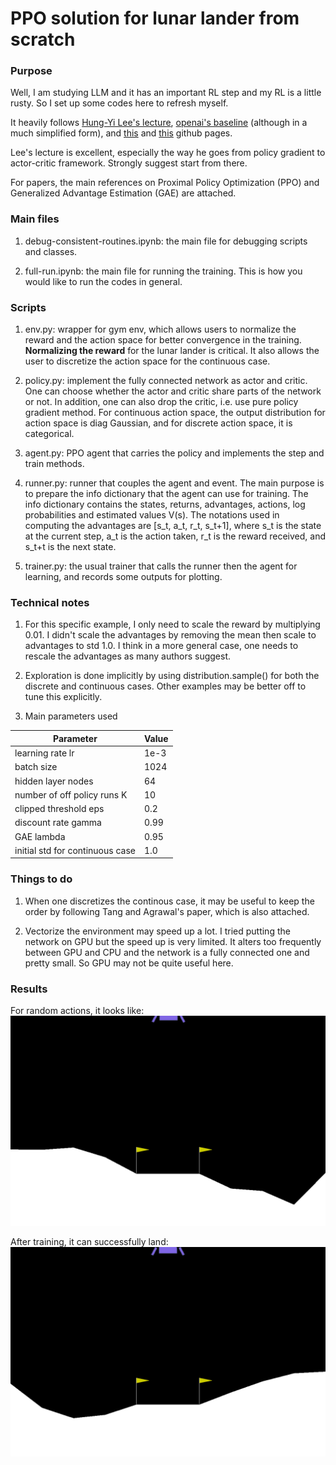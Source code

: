 # PPO solution for lunar lander from scratch

### Purpose
Well, I am studying LLM and it has an important RL step and my RL is a little rusty. So I set up some codes here to refresh myself. 

It heavily follows [Hung-Yi Lee's lecture](https://speech.ee.ntu.edu.tw/~hylee/ml/2023-spring.php), [openai's baseline](https://github.com/openai/baselines/tree/master/baselines) (although in a much simplified form), and [this](https://github.com/nikhilbarhate99/PPO-PyTorch/blob/master/train.py) and [this](https://github.com/PacktPublishing/Deep-Reinforcement-Learning-Hands-On) github pages.

Lee's lecture is excellent, especially the way he goes from policy gradient to actor-critic framework. Strongly suggest start from there.

For papers, the main references on Proximal Policy Optimization (PPO) and Generalized Advantage Estimation (GAE) are attached.

### Main files
1. debug-consistent-routines.ipynb: the main file for debugging scripts and classes.

2. full-run.ipynb: the main file for running the training. This is how you would like to run the codes in general.

### Scripts
1. env.py: wrapper for gym env, which allows users to normalize the reward and the action space for better convergence in the training. **Normalizing the reward** for the lunar lander is critical. It also allows the user to discretize the action space for the continuous case.

2. policy.py: implement the fully connected network as actor and critic. One can choose whether the actor and critic share parts of the network or not. In addition, one can also drop the critic, i.e. use pure policy gradient method. For continuous action space, the output distribution for action space is diag Gaussian, and for discrete action space, it is categorical.

3. agent.py: PPO agent that carries the policy and implements the step and train methods.

4. runner.py: runner that couples the agent and event. The main purpose is to prepare the info dictionary that the agent can use for training. The info dictionary contains the states, returns, advantages, actions, log probabilities and estimated values V(s). The notations used in computing the advantages are [s_t, a_t, r_t, s_t+1], where s_t is the state at the current step, a_t is the action taken, r_t is the reward received, and s_t+t is the next state.

5. trainer.py: the usual trainer that calls the runner then the agent for learning, and records some outputs for plotting.

### Technical notes
1. For this specific example, I only need to scale the reward by multiplying 0.01. I didn't scale the advantages by removing the mean then scale to advantages to std 1.0. I think in a more general case, one needs to rescale the advantages as many authors suggest.

2. Exploration is done implicitly by using distribution.sample() for both the discrete and continuous cases. Other examples may be better off to tune this explicitly.

3. Main parameters used

| Parameter | Value |
| --------- | ----- |
| learning rate lr | 1e-3 |
| batch size | 1024 |
| hidden layer nodes | 64 |
| number of off policy runs K | 10 |
| clipped threshold eps | 0.2 |
| discount rate gamma | 0.99 |
| GAE lambda | 0.95 |
| initial std for continuous case | 1.0 |

### Things to do
1. When one discretizes the continous case, it may be useful to keep the order by following Tang and Agrawal's paper, which is also attached.

2. Vectorize the environment may speed up a lot. I tried putting the network on GPU but the speed up is very limited. It alters too frequently between GPU and CPU and the network is a fully connected one and pretty small. So GPU may not be quite useful here.

### Results
For random actions, it looks like:
![](random.gif)

After training, it can successfully land:
![](discrete.gif)


